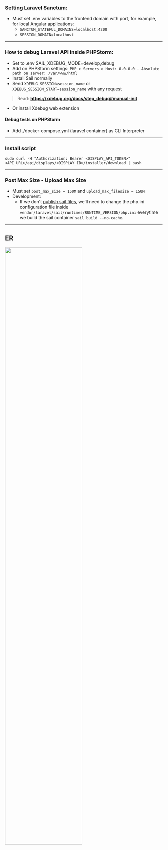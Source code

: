 ### Setting Laravel Sanctum:
* Must set .env variables to the frontend domain with port, for example, for local Angular applications:
  * `SANCTUM_STATEFUL_DOMAINS=localhost:4200`
  * `SESSION_DOMAIN=localhost`

---

### How to debug Laravel API inside PHPStorm:

* Set to .env SAIL_XDEBUG_MODE=develop,debug
* Add on PHPStorm settings: `PHP > Servers > Host: 0.0.0.0 - Absolute path on server: /var/www/html`
* Install Sail normally
* Send `XDEBUG_SESSION=session_name` or `XDEBUG_SESSION_START=session_name` with any request

> Read: **https://xdebug.org/docs/step_debug#manual-init**

* Or install Xdebug web extension

#### Debug tests on PHPStorm

* Add ./docker-compose.yml (laravel container) as CLI Interpreter

---

### Install script

`sudo curl -H "Authorization: Bearer <DISPLAY_API_TOKEN>" <API_URL>/api/displays/<DISPLAY_ID>/installer/download | bash`

---

### Post Max Size - Upload Max Size

* Must set `post_max_size = 150M` and `upload_max_filesize = 150M`
* Development:
  * If we don't [publish sail files](https://laravel.com/docs/9.x/sail#sail-customization), we'll need to change the
    php.ini
    configuration file inside `vendor/laravel/sail/runtimes/RUNTIME_VERSION/php.ini` everytime we build the sail
    container `sail build --no-cache`.

---

## ER

<a href="https://i.ibb.co/Bw4t2p7/intus-er.jpg" target="_blank"><img width="70%" src="https://i.ibb.co/Bw4t2p7/intus-er.jpg"></a>


